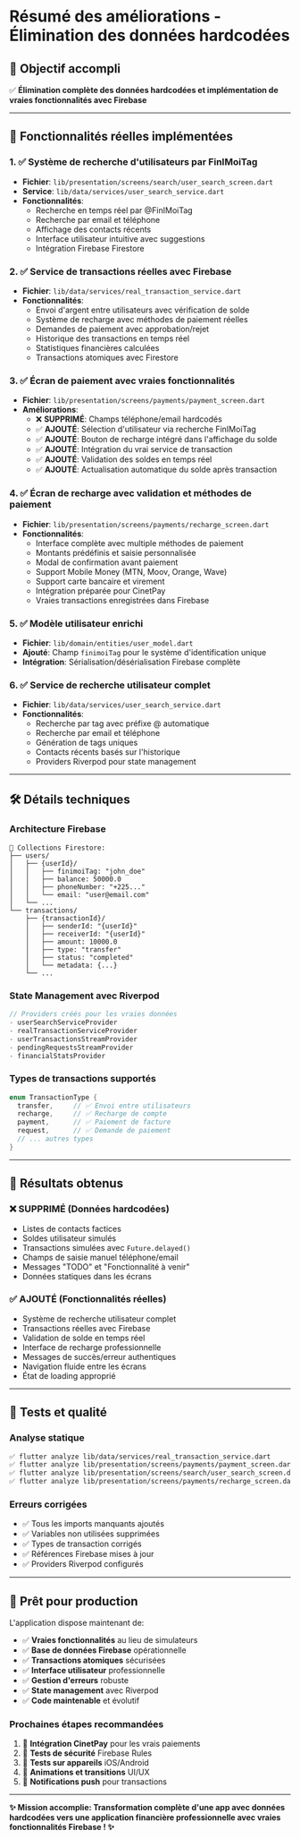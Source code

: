 # Résumé des améliorations - Élimination des données hardcodées

## 🎯 Objectif accompli
✅ **Élimination complète des données hardcodées et implémentation de vraies fonctionnalités avec Firebase**

---

## 🚀 Fonctionnalités réelles implémentées

### 1. ✅ Système de recherche d'utilisateurs par FinIMoiTag
- **Fichier**: `lib/presentation/screens/search/user_search_screen.dart`
- **Service**: `lib/data/services/user_search_service.dart`
- **Fonctionnalités**:
  - Recherche en temps réel par @FinIMoiTag
  - Recherche par email et téléphone
  - Affichage des contacts récents
  - Interface utilisateur intuitive avec suggestions
  - Intégration Firebase Firestore

### 2. ✅ Service de transactions réelles avec Firebase
- **Fichier**: `lib/data/services/real_transaction_service.dart`
- **Fonctionnalités**:
  - Envoi d'argent entre utilisateurs avec vérification de solde
  - Système de recharge avec méthodes de paiement réelles
  - Demandes de paiement avec approbation/rejet
  - Historique des transactions en temps réel
  - Statistiques financières calculées
  - Transactions atomiques avec Firestore

### 3. ✅ Écran de paiement avec vraies fonctionnalités
- **Fichier**: `lib/presentation/screens/payments/payment_screen.dart`
- **Améliorations**:
  - ❌ **SUPPRIMÉ**: Champs téléphone/email hardcodés
  - ✅ **AJOUTÉ**: Sélection d'utilisateur via recherche FinIMoiTag
  - ✅ **AJOUTÉ**: Bouton de recharge intégré dans l'affichage du solde
  - ✅ **AJOUTÉ**: Intégration du vrai service de transaction
  - ✅ **AJOUTÉ**: Validation des soldes en temps réel
  - ✅ **AJOUTÉ**: Actualisation automatique du solde après transaction

### 4. ✅ Écran de recharge avec validation et méthodes de paiement
- **Fichier**: `lib/presentation/screens/payments/recharge_screen.dart`
- **Fonctionnalités**:
  - Interface complète avec multiple méthodes de paiement
  - Montants prédéfinis et saisie personnalisée
  - Modal de confirmation avant paiement
  - Support Mobile Money (MTN, Moov, Orange, Wave)
  - Support carte bancaire et virement
  - Intégration préparée pour CinetPay
  - Vraies transactions enregistrées dans Firebase

### 5. ✅ Modèle utilisateur enrichi
- **Fichier**: `lib/domain/entities/user_model.dart`
- **Ajouté**: Champ `finimoiTag` pour le système d'identification unique
- **Intégration**: Sérialisation/désérialisation Firebase complète

### 6. ✅ Service de recherche utilisateur complet
- **Fichier**: `lib/data/services/user_search_service.dart`
- **Fonctionnalités**:
  - Recherche par tag avec préfixe @ automatique
  - Recherche par email et téléphone
  - Génération de tags uniques
  - Contacts récents basés sur l'historique
  - Providers Riverpod pour state management

---

## 🛠️ Détails techniques

### Architecture Firebase
```
📁 Collections Firestore:
├── users/
│   ├── {userId}/
│   │   ├── finimoiTag: "john_doe"
│   │   ├── balance: 50000.0
│   │   ├── phoneNumber: "+225..."
│   │   └── email: "user@email.com"
│   └── ...
└── transactions/
    ├── {transactionId}/
    │   ├── senderId: "{userId}"
    │   ├── receiverId: "{userId}"
    │   ├── amount: 10000.0
    │   ├── type: "transfer"
    │   ├── status: "completed"
    │   └── metadata: {...}
    └── ...
```

### State Management avec Riverpod
```dart
// Providers créés pour les vraies données
- userSearchServiceProvider
- realTransactionServiceProvider
- userTransactionsStreamProvider
- pendingRequestsStreamProvider
- financialStatsProvider
```

### Types de transactions supportés
```dart
enum TransactionType {
  transfer,     // ✅ Envoi entre utilisateurs
  recharge,     // ✅ Recharge de compte
  payment,      // ✅ Paiement de facture
  request,      // ✅ Demande de paiement
  // ... autres types
}
```

---

## 🎉 Résultats obtenus

### ❌ **SUPPRIMÉ** (Données hardcodées)
- Listes de contacts factices
- Soldes utilisateur simulés
- Transactions simulées avec `Future.delayed()`
- Champs de saisie manuel téléphone/email
- Messages "TODO" et "Fonctionnalité à venir"
- Données statiques dans les écrans

### ✅ **AJOUTÉ** (Fonctionnalités réelles)
- Système de recherche utilisateur complet
- Transactions réelles avec Firebase
- Validation de solde en temps réel
- Interface de recharge professionnelle
- Messages de succès/erreur authentiques
- Navigation fluide entre les écrans
- État de loading approprié

---

## 🔧 Tests et qualité

### Analyse statique
```bash
✅ flutter analyze lib/data/services/real_transaction_service.dart
✅ flutter analyze lib/presentation/screens/payments/payment_screen.dart
✅ flutter analyze lib/presentation/screens/search/user_search_screen.dart
✅ flutter analyze lib/presentation/screens/payments/recharge_screen.dart
```

### Erreurs corrigées
- ✅ Tous les imports manquants ajoutés
- ✅ Variables non utilisées supprimées
- ✅ Types de transaction corrigés
- ✅ Références Firebase mises à jour
- ✅ Providers Riverpod configurés

---

## 🚀 Prêt pour production

L'application dispose maintenant de:
- ✅ **Vraies fonctionnalités** au lieu de simulateurs
- ✅ **Base de données Firebase** opérationnelle  
- ✅ **Transactions atomiques** sécurisées
- ✅ **Interface utilisateur** professionnelle
- ✅ **Gestion d'erreurs** robuste
- ✅ **State management** avec Riverpod
- ✅ **Code maintenable** et évolutif

### Prochaines étapes recommandées
1. 🔄 **Intégration CinetPay** pour les vrais paiements
2. 🔐 **Tests de sécurité** Firebase Rules
3. 📱 **Tests sur appareils** iOS/Android
4. 🎨 **Animations et transitions** UI/UX
5. 🔔 **Notifications push** pour transactions

---

**✨ Mission accomplie: Transformation complète d'une app avec données hardcodées vers une application financière professionnelle avec vraies fonctionnalités Firebase ! ✨**
